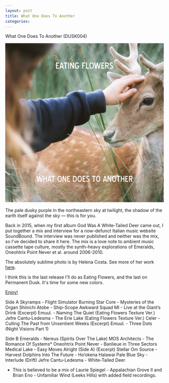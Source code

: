```yaml
---
layout: post
title: What One Does To Another
categories: 
---
```


What One Does To Another (DUSK004)

![](/assets/img/Cover.png)

The pale dusky purple in the northeastern sky at twilight, the shadow of the earth itself against the sky — this is for you.

Back in 2015, when my first album God Was A White-Tailed Deer came out, I put together a mix and interview for a now-defunct Italian music website SoundBound.  The interview was never published and neither was the mix, so I've decided to share it here.  The mix is a love note to ambient music cassette tape culture, mostly the synth-heavy explorations of Emeralds, Oneohtrix Point Never et al. around 2006-2010.

The absolutely sublime photo is by Helena Costa. See more of her work [here](https://www.instagram.com/helenacosta.g/).

I think this is the last release I'll do as Eating Flowers, and the last on Permanent Dusk.  It's time for some new colors.

[Enjoy!](https://drive.google.com/drive/folders/1s3mHVEv__NtVA6V4-7cVR4r_QSkRQoEh?usp=drive_link)


Side A
Skyramps - Flight Simulator
Burning Star Core - Mysteries of the Organ
Shinichi Atobe - Ship-Scope
Awkward Squad MI - Live at the Giant’s Drink (Excerpt)
Emuul. - Naming The Quiet (Eating Flowers Texture Ver.)
Jefre Cantu-Ledesma - The Erie Lake (Eating Flowers Texture Ver.)
Celer - Culling The Past from Unsentient Weeks (Excerpt)
Emuul. - Three Dots (Night Visions Part 1)

Side B
Emeralds - Nereus (Spirits Over The Lake)
MOS Architects - The Romance Of Systems*
Oneohtrix Point Never - Banlieue in Three Sectors
Medical Lake - Easy Moves Alright (Side A) (Excerpt)
Stellar Om Source - Harvest
Dolphins Into The Future - Ho’okena Halawai
Pale Blue Sky - Interlude (Drift)
Jefre Cantu-Ledesma - White-Tailed Deer

* This is believed to be a mix of Laurie Spiegel - Appalachian Grove II and Brian Eno - Unfamiliar Wind (Leeks Hills) with added field recordings.

